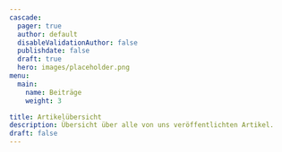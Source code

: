 ```yaml
---
cascade:
  pager: true
  author: default
  disableValidationAuthor: false
  publishdate: false
  draft: true
  hero: images/placeholder.png
menu:
  main:
    name: Beiträge
    weight: 3

title: Artikelübersicht
description: Übersicht über alle von uns veröffentlichten Artikel.
draft: false
---
```


